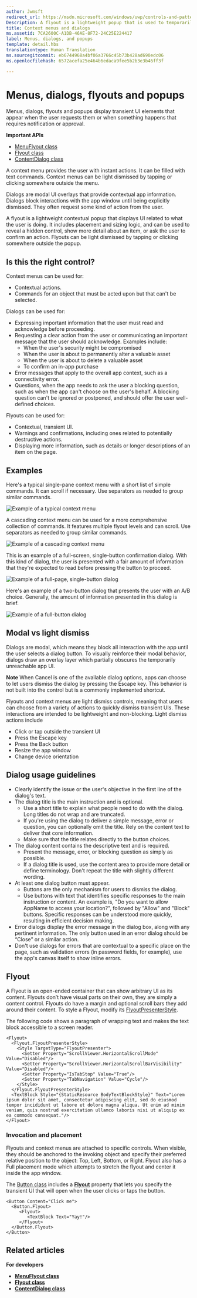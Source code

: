 ```yaml
---
author: Jwmsft
redirect_url: https://msdn.microsoft.com/windows/uwp/controls-and-patterns/dialogs
Description: A flyout is a lightweight popup that is used to temporarily show UI that is related to what the user is currently doing.
title: Context menus and dialogs
ms.assetid: 7CA2600C-A1DB-46AE-8F72-24C25E224417
label: Menus, dialogs, and popups
template: detail.hbs
translationtype: Human Translation
ms.sourcegitcommit: eb6744968a4bf06a3766c45b73b428ad690edc06
ms.openlocfilehash: 6572acefa25e464b6edaca9fee5b2b3e3b46ff3f

---
```

# Menus, dialogs, flyouts and popups

<link rel="stylesheet" href="https://az835927.vo.msecnd.net/sites/uwp/Resources/css/custom.css"> 

Menus, dialogs, flyouts and popups display transient UI elements that appear when the user requests them or when something happens that requires notification or approval.

<div class="important-apis" >
<b>Important APIs</b><br/>
<ul>
<li><a href="https://msdn.microsoft.com/library/windows/apps/dn299030">MenuFlyout class</a></li>
<li><a href="https://msdn.microsoft.com/library/windows/apps/dn279496">Flyout class</a></li>
<li><a href="https://msdn.microsoft.com/library/windows/apps/windows.ui.xaml.controls.contentdialog.aspx">ContentDialog class</a></li>
</ul>

</div>
</div>






A context menu provides the user with instant actions. It can be filled with text commands. Context menus can be light dismissed by tapping or clicking somewhere outside the menu.

Dialogs are modal UI overlays that provide contextual app information. Dialogs block interactions with the app window until being explicitly dismissed. They often request some kind of action from the user.

A flyout is a lightweight contextual popup that displays UI related to what the user is doing. It includes placement and sizing logic, and can be used to reveal a hidden control, show more detail about an item, or ask the user to confirm an action. Flyouts can be light dismissed by tapping or clicking somewhere outside the popup.


## Is this the right control?

Context menus can be used for:

-   Contextual actions.
-   Commands for an object that must be acted upon but that can't be selected.

Dialogs can be used for:

- Expressing important information that the user must read and acknowledge before proceeding.
- Requesting a clear action from the user or communicating an important message that the user should acknowledge. Examples include:
  - When the user's security might be compromised
  - When the user is about to permanently alter a valuable asset
  - When the user is about to delete a valuable asset
  - To confirm an in-app purchase
- Error messages that apply to the overall app context, such as a connectivity error.
- Questions, when the app needs to ask the user a blocking question, such as when the app can't choose on the user's behalf. A blocking question can't be ignored or postponed, and should offer the user well-defined choices.

Flyouts can be used for:

-   Contextual, transient UI.
-   Warnings and confirmations, including ones related to potentially destructive actions.
-   Displaying more information, such as details or longer descriptions of an item on the page.


## Examples

Here's a typical single-pane context menu with a short list of simple commands. It can scroll if necessary. Use separators as needed to group similar commands.

![Example of a typical context menu](images/controls_contextmenu_singlepane.png)

A cascading context menu can be used for a more comprehensive collection of commands. It features multiple flyout levels and can scroll. Use separators as needed to group similar commands.

![Example of a cascading context menu](images/controls_contextmenu_cascading.png)

This is an example of a full-screen, single-button confirmation dialog. With this kind of dialog, the user is presented with a fair amount of information that they're expected to read before pressing the button to proceed.

![Example of a full-page, single-button dialog](images/controls_dialog_singlebutton.png)

Here's an example of a two-button dialog that presents the user with an A/B choice. Generally, the amount of information presented in this dialog is brief.

![Example of a full-button dialog](images/controls_dialog_twobutton.png)

## Modal vs light dismiss

Dialogs are modal, which means they block all interaction with the app until the user selects a dialog button. To visually reinforce their modal behavior, dialogs draw an overlay layer which partially obscures the temporarily unreachable app UI.

**Note** When Cancel is one of the available dialog options, apps can choose to let users dismiss the dialog by pressing the Escape key. This behavior is not built into the control but is a commonly implemented shortcut.

Flyouts and context menus are light dismiss controls, meaning that users can choose from a variety of actions to quickly dismiss transient UIs. These interactions are intended to be lightweight and non-blocking. Light dismiss actions include
- Click or tap outside the transient UI
- Press the Escape key
- Press the Back button
- Resize the app window
- Change device orientation


## Dialog usage guidelines

-   Clearly identify the issue or the user's objective in the first line of the dialog's text.
-   The dialog title is the main instruction and is optional.
    -   Use a short title to explain what people need to do with the dialog. Long titles do not wrap and are truncated.
    -   If you're using the dialog to deliver a simple message, error or question, you can optionally omit the title. Rely on the content text to deliver that core information.
    -   Make sure that the title relates directly to the button choices.
-   The dialog content contains the descriptive text and is required.
    -   Present the message, error, or blocking question as simply as possible.
    -   If a dialog title is used, use the content area to provide more detail or define terminology. Don't repeat the title with slightly different wording.
-   At least one dialog button must appear.
    -   Buttons are the only mechanism for users to dismiss the dialog.
    -   Use buttons with text that identifies specific responses to the main instruction or content. An example is, "Do you want to allow AppName to access your location?", followed by "Allow" and "Block" buttons. Specific responses can be understood more quickly, resulting in efficient decision making.
-   Error dialogs display the error message in the dialog box, along with any pertinent information. The only button used in an error dialog should be “Close” or a similar action.
-   Don't use dialogs for errors that are contextual to a specific place on the page, such as validation errors (in password fields, for example), use the app's canvas itself to show inline errors.

## Flyout

A Flyout is an open-ended container that can show arbitrary UI as its content.  Flyouts don’t have visual parts on their own, they are simply a content control. Flyouts do have a margin and optional scroll bars they add around their content. To style a Flyout, modify its [FlyoutPresenterStyle](https://msdn.microsoft.com/library/windows/apps/windows.ui.xaml.controls.flyout.flyoutpresenterstyle.aspx).

The following code shows a paragraph of wrapping text and makes the text block accessible to a screen reader.

````xaml
<Flyout>
  <Flyout.FlyoutPresenterStyle>
    <Style TargetType="FlyoutPresenter">
      <Setter Property="ScrollViewer.HorizontalScrollMode" Value="Disabled"/>
      <Setter Property="ScrollViewer.HorizontalScrollBarVisibility" Value="Disabled"/>
      <Setter Property="IsTabStop" Value="True"/>
      <Setter Property="TabNavigation" Value="Cycle"/>
    </Style>
  </Flyout.FlyoutPresenterStyle>
  <TextBlock Style="{StaticResource BodyTextBlockStyle}" Text="Lorem ipsum dolor sit amet, consectetur adipiscing elit, sed do eiusmod tempor incididunt ut labore et dolore magna aliqua. Ut enim ad minim veniam, quis nostrud exercitation ullamco laboris nisi ut aliquip ex ea commodo consequat."/>
</Flyout>
````

### Invocation and placement

Flyouts and context menus are attached to specific controls. When visible, they should be anchored to the invoking object and specify their preferred relative position to the object: Top, Left, Bottom, or Right. Flyout also has a Full placement mode which attempts to stretch the flyout and center it inside the app window.

The [Button class](https://msdn.microsoft.com/library/windows/apps/windows.ui.xaml.controls.button.aspx) includes a [**Flyout**](https://msdn.microsoft.com/library/windows/apps/windows.ui.xaml.controls.button.flyout.aspx) property that lets you specify the transient UI that will open when the user clicks or taps the button.

````xaml
<Button Content="Click me">
  <Button.Flyout>
     <Flyout>
        <TextBlock Text="Yay!"/>
     </Flyout>
  </Button.Flyout>
</Button>
````


## Related articles

**For developers**
- [**MenuFlyout class**](https://msdn.microsoft.com/library/windows/apps/dn299030)
- [**Flyout class**](https://msdn.microsoft.com/library/windows/apps/dn279496)
- [**ContentDialog class**](https://msdn.microsoft.com/library/windows/apps/windows.ui.xaml.controls.contentdialog.aspx)



<!--HONumber=Aug16_HO3-->


